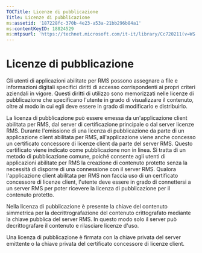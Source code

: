 ```yaml
---
TOCTitle: Licenze di pubblicazione
Title: Licenze di pubblicazione
ms:assetid: '187228fc-370b-4e23-a53a-21bb296b84a1'
ms:contentKeyID: 18824529
ms:mtpsurl: 'https://technet.microsoft.com/it-it/library/Cc720211(v=WS.10)'
---
```


Licenze di pubblicazione
========================

Gli utenti di applicazioni abilitate per RMS possono assegnare a file e informazioni digitali specifici diritti di accesso corrispondenti ai propri criteri aziendali in vigore. Questi diritti di utilizzo sono memorizzati nelle licenze di pubblicazione che specificano l'utente in grado di visualizzare il contenuto, oltre al modo in cui egli deve essere in grado di modificarlo e distribuirlo.

La licenza di pubblicazione può essere emessa da un'applicazione client abilitata per RMS, dal server di certificazione principale o dal server licenze RMS. Durante l'emissione di una licenza di pubblicazione da parte di un applicazione client abilitata per RMS, all'applicazione viene anche concesso un certificato concessore di licenze client da parte del server RMS. Questo certificato viene indicato come pubblicazione non in linea. Si tratta di un metodo di pubblicazione comune, poiché consente agli utenti di applicazioni abilitate per RMS la creazione di contenuto protetto senza la necessità di disporre di una connessione con il server RMS. Qualora l'applicazione client abilitata per RMS non faccia uso di un certificato concessore di licenze client, l'utente deve essere in grado di connettersi a un server RMS per poter ricevere la licenza di pubblicazione per il contenuto protetto.

Nella licenza di pubblicazione è presente la chiave del contenuto simmetrica per la decrittrografazione del contenuto crittografato mediante la chiave pubblica del server RMS. In questo modo solo il server può decrittografare il contenuto e rilasciare licenze d'uso.

Una licenza di pubblicazione è firmata con la chiave privata del server emittente o la chiave privata del certificato concessore di licenze client.
